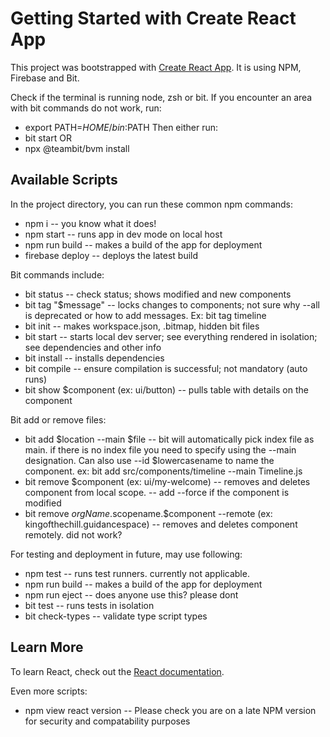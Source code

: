 # Getting Started with Create React App
This project was bootstrapped with [Create React App](https://github.com/facebook/create-react-app).
It is using NPM, Firebase and Bit. 

Check if the terminal is running node, zsh or bit.
If you encounter an area with bit commands do not work, run:
* export PATH=$HOME/bin:$PATH
Then either run:
* bit start
OR
* npx @teambit/bvm install 

## Available Scripts
In the project directory, you can run these common npm commands:
* npm i -- you know what it does!
* npm start -- runs app in dev mode on local host
* npm run build -- makes a build of the app for deployment
* firebase deploy -- deploys the latest build

Bit commands include:
* bit status -- check status; shows modified and new components
* bit tag "$message" -- locks changes to components; not sure why --all is deprecated or how to add messages.
Ex: bit tag timeline
* bit init -- makes workspace.json, .bitmap, hidden bit files
* bit start -- starts local dev server; see everything rendered in isolation; see dependencies and other info
* bit install -- installs dependencies
* bit compile -- ensure compilation is successful; not mandatory (auto runs)
* bit show $component (ex: ui/button) -- pulls table with details on the component

Bit add or remove files:
* bit add $location --main $file -- bit will automatically pick index file as main. if there is no index file you need to specify using the --main designation. Can also use --id $lowercasename to name the component.
ex: bit add src/components/timeline --main Timeline.js
* bit remove $component (ex: ui/my-welcome) -- removes and deletes component from local scope.
-- add --force if the component is modified
* bit remove $orgName.$scopename.$component --remote (ex: kingofthechill.guidancespace) -- removes and deletes component remotely. did not work?

For testing and deployment in future, may use following:
* npm test -- runs test runners. currently not applicable.
* npm run build -- makes a build of the app for deployment
* npm run eject -- does anyone use this? please dont
* bit test -- runs tests in isolation
* bit check-types -- validate type script types

## Learn More
To learn React, check out the [React documentation](https://reactjs.org/).

Even more scripts:
* npm view react version -- Please check you are on a late NPM version for security and compatability purposes